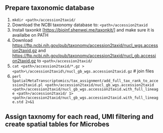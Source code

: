 ## Prepare taxonomic database
1. `mkdir <path>/accession2taxid/`
2. Download the NCBI taxonomy database to: `<path>/accession2taxid`
3. Install taxonkit [https://bioinf.shenwei.me/taxonkit/] and make sure it is availalbe on PATH
4. Download https://ftp.ncbi.nih.gov/pub/taxonomy/accession2taxid/nucl_wgs.accession2taxid.gz and https://ftp.ncbi.nih.gov/pub/taxonomy/accession2taxid/nucl_gb.accession2taxid.gz to `<path>/accession2taxid/`
5. `cat <path>/accession2taxid/*.gz > <path>\/accession2taxid\/nucl_gb_wgs.accession2taxid.gz` # join files
6. `perl SpatialMetaTranscriptomics/tax_assignment/add_full_tax_rank_to_accession2taxid.pl <path>/accession2taxid/nucl_gb_wgs.accession2taxid <path>/accession2taxid/nucl_gb_wgs.accession2taxid.with_full_lineage <path>/accession2taxid/ 1> <path>/accession2taxid/nucl_gb_wgs.accession2taxid.with_full_lineage.std 2>&1`


## Assign taxnomy for each read, UMI filtering and create spatial tables for Microbes

  

